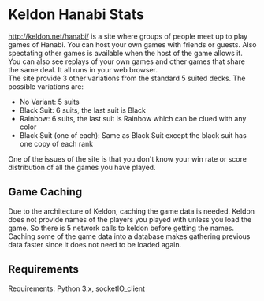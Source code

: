 # Keldon Hanabi Stats
http://keldon.net/hanabi/ is a site where groups of people meet up to play games of Hanabi. You can host your own games with friends or guests. Also spectating other games is available when the host of the game allows it. You can also see replays of your own games and other games that share the same deal. It all runs in your web browser.  
The site provide 3 other variations from the standard 5 suited decks. The possible variations are:

- No Variant: 5 suits
- Black Suit: 6 suits, the last suit is Black
- Rainbow: 6 suits, the last suit is Rainbow which can be clued with any color
- Black Suit (one of each): Same as Black Suit except the black suit has one copy of each rank

One of the issues of the site is that you don't know your win rate or score distribution of all the games you have played.

## Game Caching
Due to the architecture of Keldon, caching the game data is needed. Keldon does not provide names of the players you played with unless you load the game. So there is 5 network calls to keldon before getting the names. Caching some of the game data into a database makes gathering previous data faster since it does not need to be loaded again.

## Requirements

Requirements: Python 3.x, socketIO_client
